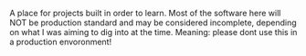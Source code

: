 A place for projects built in order to learn. Most of the software here will NOT be production standard and may be considered incomplete, depending on what I was aiming to dig into at the time. Meaning: please dont use this in a production envoronment!
